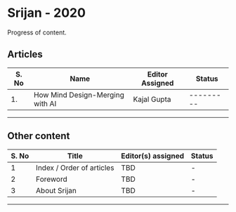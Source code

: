 # Srijan - 2020

Progress of content.

## Articles


| S. No | Name                           | Editor Assigned |  Status |
|------ |------------------------------- |---------------- |---------|
|1.     |How Mind Design-Merging with AI | Kajal Gupta     |---------|
---

## Other content

| S. No | Title                     | Editor(s) assigned | Status |
| ----  | ------------------------- | ------------------ | ------ |
| 1     | Index / Order of articles | TBD                | -      |
| 2     | Foreword                  | TBD                | -      |
| 3     | About Srijan              | TBD                | -      |

---


